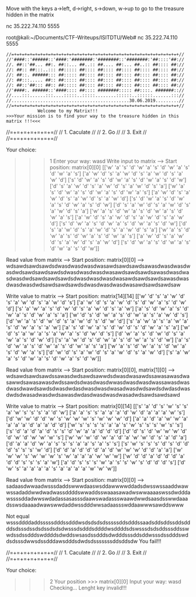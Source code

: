 Move with the keys a->left, d->right, s->down, w->up to go to the treasure hidden in the matrix

nc 35.222.74.110 5555

root@kali:~/Documents/CTF-Writeups/ISITDTU/Web# nc 35.222.74.110 5555

	//=+=+=+=+=+=+=+=+=+=+=+=+=+=+=+=+=+=+=+=+=+=+=+=+=+=+=+=+=+=+=+=+//
	//'####::'######::'####:'########:'########::'########:'##::::'##://
	//. ##::'##... ##:. ##::... ##..:: ##.... ##:... ##..:: ##:::: ##://
	//: ##:: ##:::..::: ##::::: ##:::: ##:::: ##:::: ##:::: ##:::: ##://
	//: ##::. ######::: ##::::: ##:::: ##:::: ##:::: ##:::: ##:::: ##://
	//: ##:::..... ##:: ##::::: ##:::: ##:::: ##:::: ##:::: ##:::: ##://
	//: ##::'##::: ##:: ##::::: ##:::: ##:::: ##:::: ##:::: ##:::: ##://
	//'####:. ######::'####:::: ##:::: ########::::: ##::::. #######:://
	//....:::......:::....:::::..:::::........::::::..::::::.......::://
	//.............................................30.06.2019.........//
	//=+=+=+=+=+=+=+=+=+=+=+=+=+=+=+=+=+=+=+=+=+=+=+=+=+=+=+=+=+=+=+=+//
				Welcome to my Matrix!!!				
	>>>Your mission is to find your way to the treasure hidden in this matrix !!!<<<
		
//=+=+=+=+=+=+=//
// 1. Caculate //
// 2. Go       //
// 3. Exit     //
//=+=+=+=+=+=+=//
		
Your choice: 
>>> 1
Enter your way: wasd
Write input to matrix --> Start position: matrix[0][0]
[['w' 'a' 's' 'd' 'w' 'a' 's' 'd' 'w' 'a' 's' 'd' 'w' 'a' 's']
 ['a' 'w' 'd' 's' 'a' 'w' 'd' 's' 'a' 'w' 'd' 's' 'a' 'w' 'd']
 ['s' 'd' 'w' 'a' 's' 'd' 'w' 'a' 's' 'd' 'w' 'a' 's' 'd' 'w']
 ['d' 's' 'a' 'w' 'd' 's' 'a' 'w' 'd' 's' 'a' 'w' 'd' 's' 'a']
 ['w' 'a' 's' 'd' 'w' 'a' 's' 'd' 'w' 'a' 's' 'd' 'w' 'a' 's']
 ['a' 'w' 'd' 's' 'a' 'w' 'd' 's' 'a' 'w' 'd' 's' 'a' 'w' 'd']
 ['s' 'd' 'w' 'a' 's' 'd' 'w' 'a' 's' 'd' 'w' 'a' 's' 'd' 'w']
 ['d' 's' 'a' 'w' 'd' 's' 'a' 'w' 'd' 's' 'a' 'w' 'd' 's' 'a']
 ['w' 'a' 's' 'd' 'w' 'a' 's' 'd' 'w' 'a' 's' 'd' 'w' 'a' 's']
 ['a' 'w' 'd' 's' 'a' 'w' 'd' 's' 'a' 'w' 'd' 's' 'a' 'w' 'd']
 ['s' 'd' 'w' 'a' 's' 'd' 'w' 'a' 's' 'd' 'w' 'a' 's' 'd' 'w']
 ['d' 's' 'a' 'w' 'd' 's' 'a' 'w' 'd' 's' 'a' 'w' 'd' 's' 'a']
 ['w' 'a' 's' 'd' 'w' 'a' 's' 'd' 'w' 'a' 's' 'd' 'w' 'a' 's']
 ['a' 'w' 'd' 's' 'a' 'w' 'd' 's' 'a' 'w' 'd' 's' 'a' 'w' 'd']
 ['s' 'd' 'w' 'a' 's' 'd' 'w' 'a' 's' 'd' 'w' 'a' 's' 'd' 'w']]

Read value from matrix --> Start position: matrix[0][0] --> wdsawdsawdsawdsdwasdwasdwasdwasawdsawdsawdsawasdwasdwasdwasdwdsawdsawdsawdsdwasdwasdwasdwasawdsawdsawdsawasdwasdwasdwasdwdsawdsawdsawdsdwasdwasdwasdwasawdsawdsawdsawasdwasdwasdwasdwdsawdsawdsawdsdwasdwasdwasdwasawdsawdsawdsaw

Write value to matrix --> Start position: matrix[14][14]
[['w' 'd' 's' 'a' 'w' 'd' 's' 'a' 'w' 'd' 's' 'a' 'w' 'd' 's']
 ['a' 'w' 'd' 's' 'a' 'w' 'd' 's' 'd' 'w' 'a' 's' 'd' 'w' 'd']
 ['s' 'a' 'w' 'a' 's' 'd' 'w' 'd' 's' 'a' 'w' 'd' 's' 'a' 'w']
 ['a' 's' 'd' 'w' 'a' 's' 'd' 'w' 'a' 's' 'd' 'w' 'a' 's' 'a']
 ['w' 'd' 's' 'd' 'w' 'a' 's' 'd' 'w' 'a' 's' 'a' 'w' 'd' 's']
 ['d' 'w' 'a' 's' 'd' 'w' 'd' 's' 'a' 'w' 'd' 's' 'd' 'w' 'd']
 ['s' 'a' 'w' 'a' 's' 'a' 'w' 'a' 's' 'd' 'w' 'a' 's' 'a' 'w']
 ['a' 's' 'd' 'w' 'a' 's' 'd' 'w' 'd' 's' 'd' 'w' 'a' 's' 'a']
 ['w' 'd' 's' 'a' 'w' 'a' 's' 'a' 'w' 'a' 's' 'd' 'w' 'd' 's']
 ['d' 'w' 'a' 's' 'd' 'w' 'd' 's' 'a' 'w' 'a' 's' 'd' 'w' 'd']
 ['s' 'a' 'w' 'd' 's' 'd' 'w' 'a' 's' 'd' 'w' 'a' 's' 'd' 'w']
 ['a' 's' 'd' 'w' 'a' 's' 'd' 'w' 'a' 's' 'd' 'w' 'a' 's' 'a']
 ['w' 'a' 's' 'd' 'w' 'a' 's' 'd' 'w' 'a' 's' 'd' 'w' 'a' 's']
 ['d' 'w' 'd' 's' 'a' 'w' 'd' 's' 'a' 'w' 'd' 's' 'a' 'w' 'd']
 ['s' 'a' 'w' 'a' 's' 'd' 'w' 'a' 's' 'd' 'w' 'a' 's' 'd' 'w']]

Read value from matrix --> Start position: matrix[0][0], matrix[1][0] --> wdsawdsawdsawdssawasdwdsawdsawwdsdwasdwasawdssawasawasdwasawwdsawasawasdwdssawdsdwasdwasdwwasdwasdwasdwassawasdwasdwasdwawdsawdsdwasdwdasdwasdwasdwasadwasdwdsawdsdwdasdwasdwdsdwasadwasdwdsawasdwdasdwasdwasdwasadwdsawdsawdsawd

Write value to matrix --> Start position: matrix[0][14]
[['s' 'a' 'd' 's' 'w' 's' 's' 'a' 'w' 's' 's' 's' 'a' 'd' 'w']
 ['a' 'a' 's' 's' 'a' 'a' 'a' 'd' 'w' 'd' 'a' 'a' 'a' 'w' 's']
 ['d' 'w' 'w' 'd' 'd' 'w' 's' 'w' 'w' 'w' 's' 'w' 'w' 'w' 'd']
 ['a' 'a' 'd' 'a' 'w' 'w' 'a' 'a' 'a' 'a' 'd' 'a' 'a' 'd' 'd']
 ['w' 's' 's' 's' 's' 'a' 'a' 's' 'w' 's' 's' 's' 'w' 's' 's']
 ['s' 'd' 'a' 'd' 'a' 'd' 's' 's' 'd' 'w' 'a' 'a' 'd' 'd' 'd']
 ['d' 'd' 's' 'd' 'w' 'w' 'w' 'd' 'd' 'w' 'd' 'w' 'w' 'w' 's']
 ['w' 'w' 'w' 'd' 'w' 'a' 'd' 'a' 'w' 'w' 'd' 's' 'a' 'd' 'a']
 ['d' 'a' 'a' 'd' 'w' 'a' 's' 's' 's' 'a' 'a' 's' 'a' 's' 's']
 ['s' 'w' 's' 's' 's' 'd' 's' 'd' 'd' 'd' 's' 's' 's' 'w' 'd']
 ['d' 'd' 'a' 'd' 'd' 'd' 'a' 'd' 'w' 'w' 'w' 'd' 'd' 'a' 'a']
 ['w' 'w' 'w' 's' 'w' 'w' 'w' 's' 'w' 'a' 'a' 'a' 'w' 'w' 'w']
 ['w' 'd' 'd' 'a' 'd' 'd' 'd' 'a' 'd' 'd' 's' 's' 's' 'a' 'w']
 ['a' 'd' 's' 's' 's' 'w' 'a' 's' 's' 'w' 's' 'd' 'd' 'd' 's']
 ['d' 'w' 's' 'a' 'a' 'a' 'a' 's' 'a' 'a' 'a' 'a' 'w' 'w' 'w']]

Read value from matrix --> Start position: matrix[0][0] --> sadaasdwwaadwsssdaddswwwdaaswsddawwwwddadsdwsswssaaddwawwssadaddwwdwadwassddddswwaddsswaaasawadwswwaaaaswssdwdddawssssddadwwswdadassasasssdaawswadassswaawdwwdsaasdsswwdaaadsswsdaaaadwawswwdaddwssdddwwsadaassswddaawwwsawddswww

Not equal wsssddddaddsssssdddssdddwsdsdsdsdsssssddsdddssaadsddsddssddsddddsdsssdssdsdssdsdsdwsssdsdddsddddwsddddsdswsssdsdsddsssddsswwdssdssdddswddddsdwddswsasdssdddsdwdddsssddsddwsssdssdddswddsdsssdwwsdssdddawsdddsdwdsdsssssssddsddsdw
You fail!!!

//=+=+=+=+=+=+=//
// 1. Caculate //
// 2. Go       //
// 3. Exit     //
//=+=+=+=+=+=+=//
		
Your choice: 
>>> 2
Your position >>> matrix[0][0]
Input your way: wasd
Checking...
Lenght key invalid!!!
